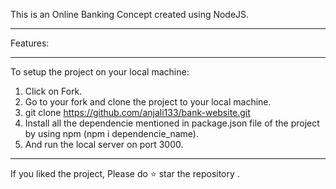 This is an Online Banking Concept created using NodeJS. 
 
 ------------------------------------------------------------------------------------------------------------------------------------------------------------------------
 
 Features:
 
 
 
 ------------------------------------------------------------------------------------------------------------------------------------------------------------------------
 
 To setup the project on your local machine:
 
1. Click on Fork.
2. Go to your fork and clone the project to your local machine.
3. git clone https://github.com/anjali133/bank-website.git
4. Install all the dependencie mentioned in package.json file of the project by using npm (npm i dependencie_name).
5. And run the local server on port 3000.

-------------------------------------------------------------------------------------------------------------------------------------------------------------------------

If you liked the project, Please do ⭐ star the repository .

